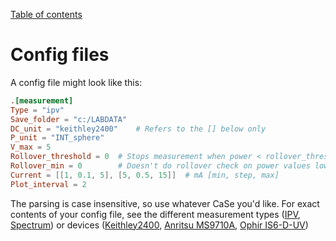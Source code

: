 [Table of contents](table_of_contents.md)
# Config files
A config file might look like this:
```toml
.[measurement]
Type = "ipv"
Save_folder = "c:/LABDATA"
DC_unit = "keithley2400"    # Refers to the [] below only
P_unit = "INT_sphere"
V_max = 5
Rollover_threshold = 0  # Stops measurement when power < rollover_threshold * maxpower
Rollover_min = 0        # Doesn't do rollover check on power values lower than this
Current = [[1, 0.1, 5], [5, 0.5, 15]]  # mA [min, step, max]
Plot_interval = 2
```
The parsing is case insensitive, so use whatever CaSe you'd like.
For exact contents of your config file, see the different measurement types ([IPV](measurements/IPV.md), [Spectrum](measurements/spectrum.md)) or devices ([Keithley2400](equipment/keithley2400), [Anritsu MS9710A](equipment/anritsuMS9710A), [Ophir IS6-D-UV](equipment/ophir_IS6_D_UV))
